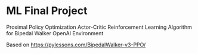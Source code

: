 # ML Final Project
Proximal Policy Optimization Actor-Critic Reinforcement Learning Algorithm for Bipedal Walker OpenAI Environment

Based on https://pylessons.com/BipedalWalker-v3-PPO/

